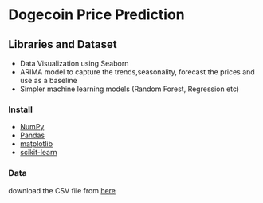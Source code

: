 # Dogecoin Price Prediction
## Libraries and Dataset
  - Data Visualization using Seaborn
  - ARIMA model to capture the trends,seasonality, forecast the prices and use as a baseline
  - Simpler machine learning models (Random Forest, Regression etc)
    
### Install    
  - [NumPy](http://www.numpy.org/)
  - [Pandas](http://pandas.pydata.org/)
  - [matplotlib](http://matplotlib.org/)
  - [scikit-learn](http://scikit-learn.org/stable/)

### Data
download the CSV file from [here](https://drive.google.com/file/d/1d7pSL3uM0W-82aW63V37OVBacHUZ__hr/view)
